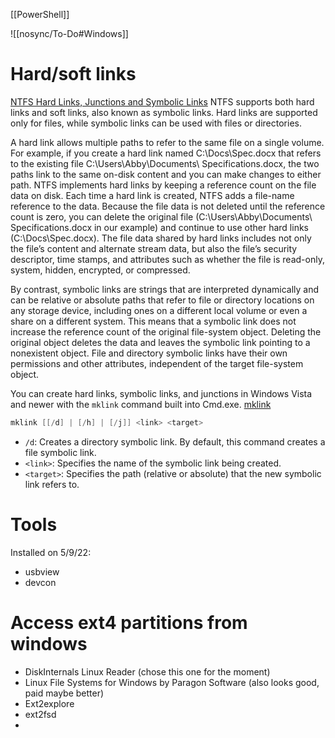[[PowerShell]]

![[nosync/To-Do#Windows]]

# Hard/soft links
[NTFS Hard Links, Junctions and Symbolic Links](https://www.2brightsparks.com/resources/articles/ntfs-hard-links-junctions-and-symbolic-links.html)
NTFS supports both hard links and soft links, also known as symbolic links. Hard links are supported only for files, while symbolic links can be used with files or directories.

A hard link allows multiple paths to refer to the same file on a single volume. For example, if you create a hard link named C:\Docs\Spec.docx that refers to the existing file C:\Users\Abby\Documents\ Specifications.docx, the two paths link to the same on-disk content and you can make changes to either path. NTFS implements hard links by keeping a reference count on the file data on disk. Each time a hard link is created, NTFS adds a file-name reference to the data. Because the file data is not deleted until the reference count is zero, you can delete the original file (C:\Users\Abby\Documents\ Specifications.docx in our example) and continue to use other hard links (C:\Docs\Spec.docx). The file data shared by hard links includes not only the file’s content and alternate stream data, but also the file’s security descriptor, time stamps, and attributes such as whether the file is read-only, system, hidden, encrypted, or compressed.

By contrast, symbolic links are strings that are interpreted dynamically and can be relative or absolute paths that refer to file or directory locations on any storage device, including ones on a different local volume or even a share on a different system. This means that a symbolic link does not increase the reference count of the original file-system object. Deleting the original object deletes the data and leaves the symbolic link pointing to a nonexistent object. File and directory symbolic links have their own permissions and other attributes, independent of the target file-system object.

You can create hard links, symbolic links, and junctions in Windows Vista and newer with the `mklink` command built into Cmd.exe. [mklink](https://learn.microsoft.com/en-us/windows-server/administration/windows-commands/mklink)
```powershell
mklink [[/d] | [/h] | [/j]] <link> <target>
```
- `/d`: Creates a directory symbolic link. By default, this command creates a file symbolic link.
- `<link>`: Specifies the name of the symbolic link being created.
- `<target>`: Specifies the path (relative or absolute) that the new symbolic link refers to.

# Tools
Installed on 5/9/22:
- usbview
- devcon

# Access ext4 partitions from windows
- DiskInternals Linux Reader (chose this one for the moment)
- Linux File Systems for Windows by Paragon Software (also looks good, paid maybe better)
- Ext2explore
- ext2fsd
- 
